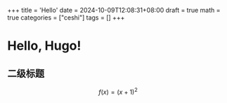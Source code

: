 +++
title = 'Hello'
date = 2024-10-09T12:08:31+08:00
draft = true
math = true
categories = ["ceshi"]
tags = []
+++

# Hello, Hugo!

## 二级标题

$$
f(x) = (x + 1) ^ 2
$$
